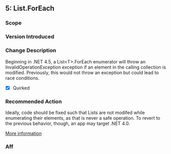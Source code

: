 ## 5: List<T>.ForEach

### Scope
### Version Introduced


### Change Description
Beginning in .NET 4.5, a List&lt;T&gt;.ForEach enumerator will throw an InvalidOperationException exception if an element in the calling collection is modified. Previously, this would not throw an exception but could lead to race conditions.

- [x] Quirked

### Recommended Action
Ideally, code should be fixed such that Lists are not modifed while enumerating their elements, as that is never a safe operation. To revert to the previous behavior, though, an app may target .NET 4.0.


[More information](https://msdn.microsoft.com/en-us/library/hh367887\(v=vs.110\).aspx#core)


### Aff

<!--
    ### Notes
    This introduces an exception, but requires retargeting
    Source analyzer status: Pri 1, source and binary done (MikeRou)


